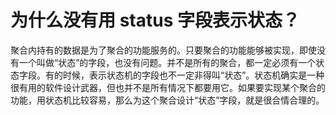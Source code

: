 # 为什么没有用 status 字段表示状态？

聚合内持有的数据是为了聚合的功能服务的。只要聚合的功能能够被实现，即使没有一个叫做“状态”的字段，也没有问题。并不是所有的聚合，都一定必须有一个状态字段。有的时候，表示状态机的字段也不一定非得叫“状态”。状态机确实是一种很有用的软件设计武器，但也并不是所有情况下都要用它。如果要实现某个聚合的功能，用状态机比较容易，那么为这个聚合设计“状态”字段，就是很合情合理的。

